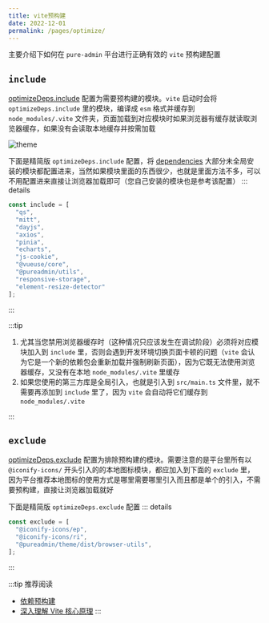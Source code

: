 ```yaml
---
title: vite预构建
date: 2022-12-01
permalink: /pages/optimize/
---
```


主要介绍下如何在 `pure-admin` 平台进行正确有效的 `vite` 预构建配置

## `include`

[optimizeDeps.include](https://gitee.com/yiming_chang/pure-admin-thin/blob/main/build/optimize.ts#L7) 配置为需要预构建的模块。`vite` 启动时会将 `optimizeDeps.include` 里的模块，编译成 `esm` 格式并缓存到 `node_modules/.vite` 文件夹，页面加载到对应模块时如果浏览器有缓存就读取浏览器缓存，如果没有会读取本地缓存并按需加载

![theme](~@alias/img/build/optimize.jpg)

下面是精简版 `optimizeDeps.include` 配置，将 [dependencies](https://gitee.com/yiming_chang/pure-admin-thin/blob/main/package.json#L31-L54) 大部分未全局安装的模块都配置进来，当然如果模块里面的东西很少，也就是里面方法不多，可以不用配置进来直接让浏览器加载即可（您自己安装的模块也是参考该配置）
::: details

```ts
const include = [
  "qs",
  "mitt",
  "dayjs",
  "axios",
  "pinia",
  "echarts",
  "js-cookie",
  "@vueuse/core",
  "@pureadmin/utils",
  "responsive-storage",
  "element-resize-detector"
];
```

:::

:::tip

1. 尤其当您禁用浏览器缓存时（这种情况只应该发生在调试阶段）必须将对应模块加入到 `include` 里，否则会遇到开发环境切换页面卡顿的问题（`vite` 会认为它是一个新的依赖包会重新加载并强制刷新页面），因为它既无法使用浏览器缓存，又没有在本地 `node_modules/.vite` 里缓存
2. 如果您使用的第三方库是全局引入，也就是引入到 `src/main.ts` 文件里，就不需要再添加到 `include` 里了，因为 `vite` 会自动将它们缓存到 `node_modules/.vite`

:::

## `exclude`

[optimizeDeps.exclude](https://gitee.com/yiming_chang/pure-admin-thin/blob/main/build/optimize.ts#L25) 配置为排除预构建的模块。需要注意的是平台里所有以 `@iconify-icons/` 开头引入的的本地图标模块，都应加入到下面的 `exclude` 里，因为平台推荐本地图标的使用方式是哪里需要哪里引入而且都是单个的引入，不需要预构建，直接让浏览器加载就好

下面是精简版 `optimizeDeps.exclude` 配置
::: details

```ts
const exclude = [
  "@iconify-icons/ep",
  "@iconify-icons/ri",
  "@pureadmin/theme/dist/browser-utils",
];
```

:::

:::tip 推荐阅读

- [依赖预构建](https://cn.vitejs.dev/guide/dep-pre-bundling.html) <Badge text="vite文档"/>
- [深入理解 Vite 核心原理](https://juejin.cn/post/7064853960636989454)
  :::
